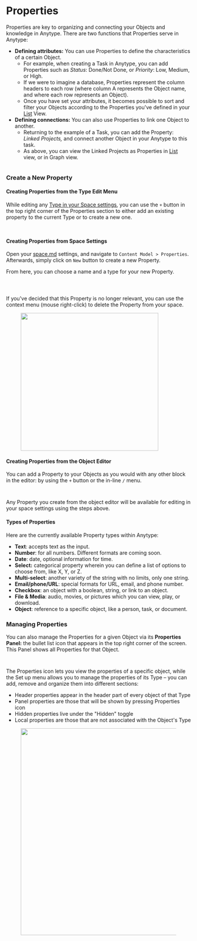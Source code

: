 # Properties

Properties are key to organizing and connecting your Objects and knowledge in Anytype. There are two functions that Properties serve in Anytype:

* **Defining attributes:** You can use Properties to define the characteristics of a certain Object.
  * For example, when creating a Task in Anytype, you can add Properties such as _Status_: Done/Not Done, or _Priority_: Low, Medium, or High.
  * If we were to imagine a database, Properties represent the column headers to each row (where column A represents the Object name, and where each row represents an Object).
  * Once you have set your attributes, it becomes possible to sort and filter your Objects according to the Properties you've defined in your [List](broken-reference) View.
* **Defining connections:** You can also use Properties to link one Object to another.
  * Returning to the example of a Task, you can add the Property: _Linked Projects,_ and connect another Object in your Anytype to this task.
  * As above, you can view the Linked Projects as Properties in [List](broken-reference) view, or in Graph view.

<figure><img src="../../.gitbook/assets/image (198).png" alt=""><figcaption></figcaption></figure>

### Create a New Property

#### Creating Properties from the Type Edit Menu

While editing any [Type in your Space settings](./#creating-types-from-space-settings), you can use the `+` button in the top right corner of the Properties section to either add an existing property to the current Type or to create a new one.&#x20;

<div><figure><img src="../../.gitbook/assets/image (123).png" alt=""><figcaption></figcaption></figure> <figure><img src="../../.gitbook/assets/image (124).png" alt=""><figcaption></figcaption></figure></div>

#### Creating Properties from Space Settings

Open your [space.md](../install-and-setup/space.md "mention") settings, and navigate to `Content Model > Properties`. Afterwards, simply click on `New` button to create a new Property.

From here, you can choose a name and a type for your new Property.

<div><figure><img src="../../.gitbook/assets/image (187).png" alt=""><figcaption></figcaption></figure> <figure><img src="../../.gitbook/assets/image (188).png" alt=""><figcaption></figcaption></figure> <figure><img src="../../.gitbook/assets/image (189).png" alt=""><figcaption></figcaption></figure></div>

If you've decided that this Property is no longer relevant, you can use the context menu (mouse right-click) to delete the Property from your space.

<figure><img src="../../.gitbook/assets/image (190).png" alt="" width="375"><figcaption></figcaption></figure>

#### Creating Properties from the Object Editor

You can add a Property to your Objects as you would with any other block in the editor: by using the `+` button or the in-line `/` menu.

<div><figure><img src="../../.gitbook/assets/image (191).png" alt=""><figcaption></figcaption></figure> <figure><img src="../../.gitbook/assets/image (192).png" alt=""><figcaption></figcaption></figure></div>

Any Property you create from the object editor will be available for editing in your space settings using the steps above.

#### Types of Properties <a href="#types-of-relations" id="types-of-relations"></a>

Here are the currently available Property types within Anytype:

* **Text**: accepts text as the input.
* **Number**: for all numbers. Different formats are coming soon.
* **Date**: date, optional information for time.
* **Select:** categorical property wherein you can define a list of options to choose from, like X, Y, or Z.
* **Multi-select**: another variety of the string with no limits, only one string.
* **Email/phone/URL**: special formats for URL, email, and phone number.
* **Checkbox**: an object with a boolean, string, or link to an object.
* **File & Media**: audio, movies, or pictures which you can view, play, or download.
* **Object**: reference to a specific object, like a person, task, or document.

### Managing Properties

You can also manage the Properties for a given Object via its **Properties Panel:** the bullet list icon that appears in the top right corner of the screen. This Panel shows all Properties for that Object.

<div><figure><img src="../../.gitbook/assets/image (125).png" alt=""><figcaption></figcaption></figure> <figure><img src="../../.gitbook/assets/image (126).png" alt=""><figcaption></figcaption></figure></div>

The Properties icon lets you view the properties of a specific object, while the Set up menu allows you to manage the properties of its Type – you can add, remove and organize them into different sections:

* Header properties appear in the header part of every object of that Type
* Panel properties are those that will be shown by pressing Properties icon
* Hidden properties live under the "Hidden" toggle
* Local properties are those that are not associated with the Object's Type

<figure><img src="../../.gitbook/assets/image (127).png" alt="" width="563"><figcaption></figcaption></figure>
